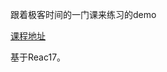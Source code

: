 跟着极客时间的一门课来练习的demo

[课程地址](https://time.geekbang.org/column/article/376532?utm_source=Geektime&utm_medium=pcchaping&utm_term=pc_interstitial_1183&gk_cus_user_wechat=university)

基于Reac17。